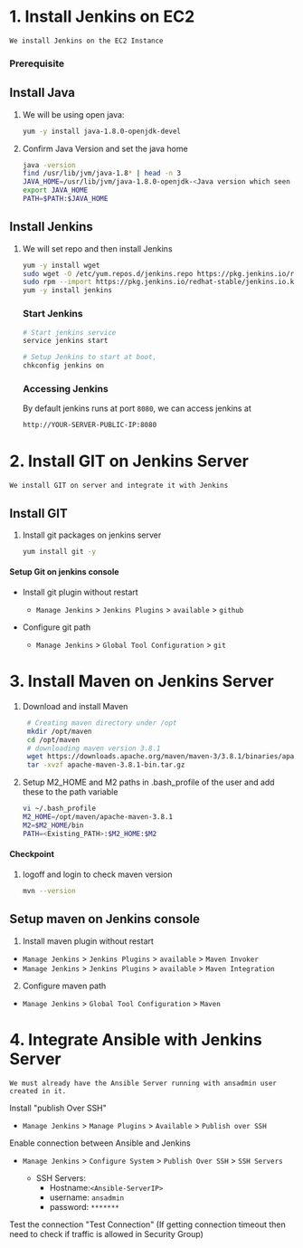 # 1. Install Jenkins on EC2
    We install Jenkins on the EC2 Instance

### Prerequisite
## Install Java
1. We will be using open java:
   ```sh
   yum -y install java-1.8.0-openjdk-devel
   ```

1. Confirm Java Version and set the java home
    ```sh
   java -version
   find /usr/lib/jvm/java-1.8* | head -n 3
   JAVA_HOME=/usr/lib/jvm/java-1.8.0-openjdk-<Java version which seen in the above output>
   export JAVA_HOME
   PATH=$PATH:$JAVA_HOME
    ```

## Install Jenkins
1. We will set repo and then install Jenkins
    ```sh
   yum -y install wget
   sudo wget -O /etc/yum.repos.d/jenkins.repo https://pkg.jenkins.io/redhat-stable/jenkins.repo
   sudo rpm --import https://pkg.jenkins.io/redhat-stable/jenkins.io.key
   yum -y install jenkins
   ```    

   ### Start Jenkins
   ```sh
   # Start jenkins service
   service jenkins start

   # Setup Jenkins to start at boot,
   chkconfig jenkins on
   ```

   ### Accessing Jenkins
   By default jenkins runs at port `8080`, we can access jenkins at
   ```sh
   http://YOUR-SERVER-PUBLIC-IP:8080
   ```

# 2. Install GIT on Jenkins Server
    We install GIT on server and integrate it with Jenkins

## Install GIT
1. Install git packages on jenkins server
   ```sh
   yum install git -y
   ```
#### Setup Git on jenkins console
- Install git plugin without restart  
  - `Manage Jenkins` > `Jenkins Plugins` > `available` > `github`

- Configure git path
  - `Manage Jenkins` > `Global Tool Configuration` > `git`   

# 3. Install Maven on Jenkins Server
1. Download and install Maven
    ```sh
     # Creating maven directory under /opt
     mkdir /opt/maven
     cd /opt/maven
     # downloading maven version 3.8.1
     wget https://downloads.apache.org/maven/maven-3/3.8.1/binaries/apache-maven-3.8.1-bin.tar.gz
     tar -xvzf apache-maven-3.8.1-bin.tar.gz
     ```

1. Setup M2_HOME and M2 paths in .bash_profile of the user and add these to the path variable
   ```sh
   vi ~/.bash_profile
   M2_HOME=/opt/maven/apache-maven-3.8.1
   M2=$M2_HOME/bin
   PATH=<Existing_PATH>:$M2_HOME:$M2
   ```
#### Checkpoint 
1. logoff and login to check maven version
  
    ```sh
    mvn --version
    ```
## Setup maven on Jenkins console
1. Install maven plugin without restart  
  - `Manage Jenkins` > `Jenkins Plugins` > `available` > `Maven Invoker`
  - `Manage Jenkins` > `Jenkins Plugins` > `available` > `Maven Integration`

2. Configure maven path
  - `Manage Jenkins` > `Global Tool Configuration` > `Maven`

# 4. Integrate Ansible with Jenkins Server
    We must already have the Ansible Server running with ansadmin user created in it.

Install "publish Over SSH"
 - `Manage Jenkins` > `Manage Plugins` > `Available` > `Publish over SSH` 

Enable connection between Ansible and Jenkins
- `Manage Jenkins` > `Configure System` > `Publish Over SSH` > `SSH Servers` 

	- SSH Servers:
		- Hostname:`<Ansible-ServerIP>`
		- username: `ansadmin`
		- password: `*******`

Test the connection "Test Connection" (If getting connection timeout then need to check if traffic is allowed in Security Group)   